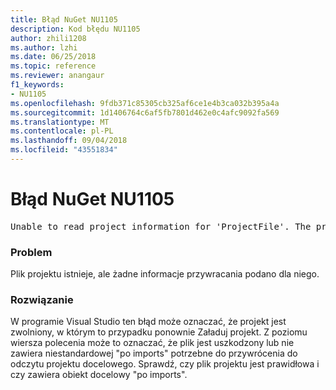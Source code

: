 ```yaml
---
title: Błąd NuGet NU1105
description: Kod błędu NU1105
author: zhili1208
ms.author: lzhi
ms.date: 06/25/2018
ms.topic: reference
ms.reviewer: anangaur
f1_keywords:
- NU1105
ms.openlocfilehash: 9fdb371c85305cb325af6ce1e4b3ca032b395a4a
ms.sourcegitcommit: 1d1406764c6af5fb7801d462e0c4afc9092fa569
ms.translationtype: MT
ms.contentlocale: pl-PL
ms.lasthandoff: 09/04/2018
ms.locfileid: "43551834"
---
```

# <a name="nuget-error-nu1105"></a>Błąd NuGet NU1105

<pre>Unable to read project information for 'ProjectFile'. The project file may be invalid or missing targets required for restore.</pre>

### <a name="issue"></a>Problem
Plik projektu istnieje, ale żadne informacje przywracania podano dla niego.

### <a name="solution"></a>Rozwiązanie
W programie Visual Studio ten błąd może oznaczać, że projekt jest zwolniony, w którym to przypadku ponownie Załaduj projekt. Z poziomu wiersza polecenia może to oznaczać, że plik jest uszkodzony lub nie zawiera niestandardowej "po imports" potrzebne do przywrócenia do odczytu projektu docelowego. Sprawdź, czy plik projektu jest prawidłowa i czy zawiera obiekt docelowy "po imports".